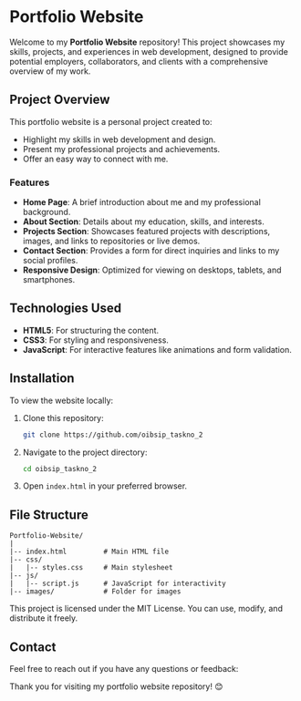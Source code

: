 # Portfolio Website

Welcome to my **Portfolio Website** repository! This project showcases my skills, projects, and experiences in web development, designed to provide potential employers, collaborators, and clients with a comprehensive overview of my work.

## Project Overview

This portfolio website is a personal project created to:
- Highlight my skills in web development and design.
- Present my professional projects and achievements.
- Offer an easy way to connect with me.

### Features

- **Home Page**: A brief introduction about me and my professional background.
- **About Section**: Details about my education, skills, and interests.
- **Projects Section**: Showcases featured projects with descriptions, images, and links to repositories or live demos.
- **Contact Section**: Provides a form for direct inquiries and links to my social profiles.
- **Responsive Design**: Optimized for viewing on desktops, tablets, and smartphones.

## Technologies Used

- **HTML5**: For structuring the content.
- **CSS3**: For styling and responsiveness.
- **JavaScript**: For interactive features like animations and form validation.

## Installation

To view the website locally:

1. Clone this repository:
   ```bash
   git clone https://github.com/oibsip_taskno_2
   ```
2. Navigate to the project directory:
   ```bash
   cd oibsip_taskno_2
   ```
3. Open `index.html` in your preferred browser.

## File Structure

```
Portfolio-Website/
|
|-- index.html         # Main HTML file
|-- css/
|   |-- styles.css     # Main stylesheet
|-- js/
|   |-- script.js      # JavaScript for interactivity
|-- images/            # Folder for images
```

This project is licensed under the MIT License. You can use, modify, and distribute it freely.

## Contact

Feel free to reach out if you have any questions or feedback:

Thank you for visiting my portfolio website repository! 😊


